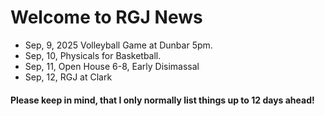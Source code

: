 # Welcome to RGJ News
* Sep, 9, 2025 Volleyball Game at Dunbar 5pm.
* Sep, 10, Physicals for Basketball.
* Sep, 11, Open House 6-8, Early Disimassal
* Sep, 12, RGJ at Clark
#### Please keep in mind, that I only normally list things up to 12 days ahead!
